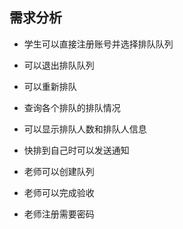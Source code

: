 ## 需求分析

- 学生可以直接注册账号并选择排队队列

- 可以退出排队队列

- 可以重新排队

- 查询各个排队的排队情况

- 可以显示排队人数和排队人信息

- 快排到自己时可以发送通知

- 老师可以创建队列

- 老师可以完成验收

- 老师注册需要密码

  